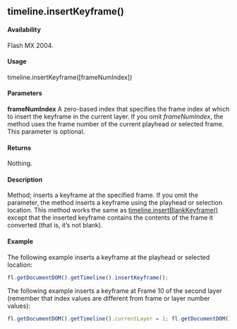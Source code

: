 ## timeline.insertKeyframe()

#### Availability

Flash MX 2004.

#### Usage

timeline.insertKeyframe(\[frameNumIndex\])

#### Parameters

**frameNumIndex** A zero-based index that specifies the frame index at which to insert the keyframe in the current layer. If you omit *frameNumIndex*, the method uses the frame number of the current playhead or selected frame. This parameter is optional.

#### Returns

Nothing.

#### Description

Method; inserts a keyframe at the specified frame. If you omit the parameter, the method inserts a keyframe using the playhead or selection location.
This method works the same as [timeline.insertBlankKeyframe()](../Timeline_object/timeli27.md) except that the inserted keyframe contains the contents of the frame it converted (that is, it’s not blank).

#### Example


The following example inserts a keyframe at the playhead or selected location:
```javascript
fl.getDocumentDOM().getTimeline().insertKeyframe();
```
The following example inserts a keyframe at Frame 10 of the second layer (remember that index values are different from frame or layer number values):
```javascript
fl.getDocumentDOM().getTimeline().currentLayer = 1; fl.getDocumentDOM().getTimeline().insertKeyframe(9);

```